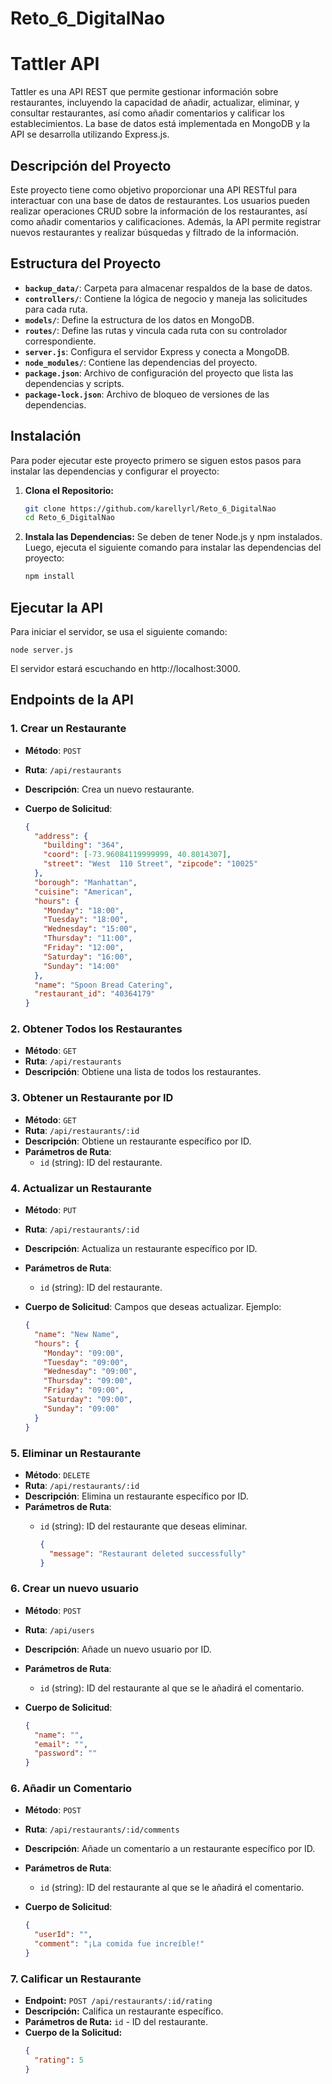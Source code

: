 # Reto_6_DigitalNao

# Tattler API
Tattler es una API REST que permite gestionar información sobre restaurantes, incluyendo la capacidad de añadir, actualizar, eliminar, y consultar restaurantes, así como añadir comentarios y calificar los establecimientos. La base de datos está implementada en MongoDB y la API se desarrolla utilizando Express.js.

## Descripción del Proyecto

Este proyecto tiene como objetivo proporcionar una API RESTful para interactuar con una base de datos de restaurantes. Los usuarios pueden realizar operaciones CRUD sobre la información de los restaurantes, así como añadir comentarios y calificaciones. Además, la API permite registrar nuevos restaurantes y realizar búsquedas y filtrado de la información.

## Estructura del Proyecto

- **`backup_data/`**: Carpeta para almacenar respaldos de la base de datos.
- **`controllers/`**: Contiene la lógica de negocio y maneja las solicitudes para cada ruta.
- **`models/`**: Define la estructura de los datos en MongoDB.
- **`routes/`**: Define las rutas y vincula cada ruta con su controlador correspondiente.
- **`server.js`**: Configura el servidor Express y conecta a MongoDB.
- **`node_modules/`**: Contiene las dependencias del proyecto.
- **`package.json`**: Archivo de configuración del proyecto que lista las dependencias y scripts.
- **`package-lock.json`**: Archivo de bloqueo de versiones de las dependencias.

## Instalación

Para poder ejecutar este proyecto primero se siguen estos pasos para instalar las dependencias y configurar el proyecto:

1. **Clona el Repositorio:**

   ```bash
   git clone https://github.com/karellyrl/Reto_6_DigitalNao
   cd Reto_6_DigitalNao

2. **Instala las Dependencias:**
    Se deben de tener Node.js y npm instalados. Luego, ejecuta el siguiente comando para instalar las dependencias del proyecto:

   ```bash
   npm install

## Ejecutar la API
Para iniciar el servidor, se usa el siguiente comando:

    node server.js

El servidor estará escuchando en http://localhost:3000.

## Endpoints de la API

### 1. Crear un Restaurante

- **Método**: `POST`
- **Ruta**: `/api/restaurants`
- **Descripción**: Crea un nuevo restaurante.
- **Cuerpo de Solicitud**:

  ```json
  {
    "address": {
      "building": "364",
      "coord": [-73.96084119999999, 40.8014307],
      "street": "West  110 Street", "zipcode": "10025"
    },
    "borough": "Manhattan",
    "cuisine": "American",
    "hours": {
      "Monday": "18:00",
      "Tuesday": "18:00",
      "Wednesday": "15:00",
      "Thursday": "11:00",
      "Friday": "12:00",
      "Saturday": "16:00",
      "Sunday": "14:00"
    },
    "name": "Spoon Bread Catering",
    "restaurant_id": "40364179"
  }

### 2. Obtener Todos los Restaurantes

- **Método**: `GET`
- **Ruta**: `/api/restaurants`
- **Descripción**: Obtiene una lista de todos los restaurantes.

### 3. Obtener un Restaurante por ID

- **Método**: `GET`
- **Ruta**: `/api/restaurants/:id`
- **Descripción**: Obtiene un restaurante específico por ID.
- **Parámetros de Ruta**:
  - `id` (string): ID del restaurante.

### 4. Actualizar un Restaurante

- **Método**: `PUT`
- **Ruta**: `/api/restaurants/:id`
- **Descripción**: Actualiza un restaurante específico por ID.
- **Parámetros de Ruta**:
  - `id` (string): ID del restaurante.
- **Cuerpo de Solicitud**: Campos que deseas actualizar. Ejemplo:

  ```json
  {
    "name": "New Name",
    "hours": {
      "Monday": "09:00",
      "Tuesday": "09:00",
      "Wednesday": "09:00",
      "Thursday": "09:00",
      "Friday": "09:00",
      "Saturday": "09:00",
      "Sunday": "09:00"
    }
  }
### 5. Eliminar un Restaurante

- **Método**: `DELETE`
- **Ruta**: `/api/restaurants/:id`
- **Descripción**: Elimina un restaurante específico por ID.
- **Parámetros de Ruta**:
  - `id` (string): ID del restaurante que deseas eliminar.

    ```json
    {
      "message": "Restaurant deleted successfully"
    }
    ```
### 6. Crear un nuevo usuario

- **Método**: `POST`
- **Ruta**: `/api/users`
- **Descripción**: Añade un nuevo usuario por ID.
- **Parámetros de Ruta**:
  - `id` (string): ID del restaurante al que se le añadirá el comentario.
- **Cuerpo de Solicitud**:

  ```json
  {
    "name": "",
    "email": "",
    "password": ""
  }

### 6. Añadir un Comentario

- **Método**: `POST`
- **Ruta**: `/api/restaurants/:id/comments`
- **Descripción**: Añade un comentario a un restaurante específico por ID.
- **Parámetros de Ruta**:
  - `id` (string): ID del restaurante al que se le añadirá el comentario.
- **Cuerpo de Solicitud**:

  ```json
  {
    "userId": "",  
    "comment": "¡La comida fue increíble!"
  }

### 7. Calificar un Restaurante

- **Endpoint:** `POST /api/restaurants/:id/rating`
- **Descripción:** Califica un restaurante específico.
- **Parámetros de Ruta:** `id` - ID del restaurante.
- **Cuerpo de la Solicitud:**
  ```json
  {
    "rating": 5
  }

